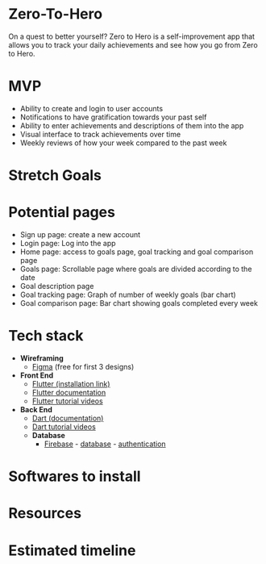 # Zero-To-Hero
On a quest to better yourself? Zero to Hero is a self-improvement app that allows you to track your daily achievements and see how you go from Zero to Hero.
# MVP
- Ability to create and login to user accounts
- Notifications to have gratification towards your past self
- Ability to enter achievements and descriptions of them into the app
- Visual interface to track achievements over time
- Weekly reviews of how your week compared to the past week
# Stretch Goals

# Potential pages
- Sign up page: create a new account 
- Login page: Log into the app
- Home page: access to goals page, goal tracking and goal comparison page
- Goals page: Scrollable page where goals are divided according to the date
- Goal description page
- Goal tracking page: Graph of number of weekly goals (bar chart) 
- Goal comparison page: Bar chart showing goals completed every week 

# Tech stack 
- **Wireframing**
	- [Figma](https://www.figma.com/) (free for first 3 designs)
- **Front End**
  - [Flutter (installation link)](https://docs.flutter.dev/get-started/install)
  - [Flutter documentation](https://docs.flutter.dev/)
  - [Flutter tutorial videos](https://www.youtube.com/watch?v=1ukSR1GRtMU&list=PL4cUxeGkcC9jLYyp2Aoh6hcWuxFDX6PBJ)
- **Back End**
  - [Dart (documentation)](https://dart.dev/tutorials)
  - [Dart tutorial videos](https://www.youtube.com/watch?v=5rtujDjt50I&list=PLlxmoA0rQ-LyHW9voBdNo4gEEIh0SjG-q)
  - **Database**
  	- [Firebase](https://firebase.google.com)
    		- [database](https://firebase.google.com/docs/database)
    		- [authentication](https://firebase.google.com/docs/auth)
 
 # Softwares to install
 
 # Resources
 
 # Estimated timeline 
